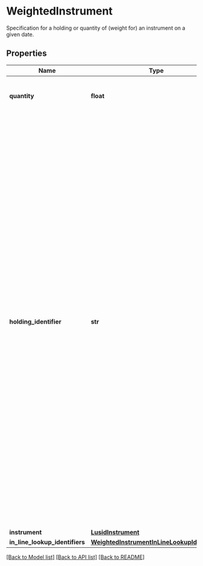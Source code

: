 # WeightedInstrument

Specification for a holding or quantity of (weight for) an instrument on a given date.

## Properties
Name | Type | Description | Notes
------------ | ------------- | ------------- | -------------
**quantity** | **float** | The quantity of the instrument that is owned. | [optional] 
**holding_identifier** | **str** | Identifier for the instrument.  For a single, unique trade or transaction this can be thought of as equivalent to the transaction identifier, or  a composite of the sub-holding keys for a regular sub-holding. When there are multiple transactions sharing the same underlying instrument  such as purchase of shares on multiple dates where tax implications are different this would not be the case.    In an inlined aggregation request if this is wanted to identify a line item, it can be specified in the set of aggregation keys given on the aggregation  request that accompanies the set of weighted instruments. | [optional] 
**instrument** | [**LusidInstrument**](LusidInstrument.md) |  | [optional] 
**in_line_lookup_identifiers** | [**WeightedInstrumentInLineLookupIdentifiers**](WeightedInstrumentInLineLookupIdentifiers.md) |  | [optional] 

[[Back to Model list]](../README.md#documentation-for-models) [[Back to API list]](../README.md#documentation-for-api-endpoints) [[Back to README]](../README.md)



